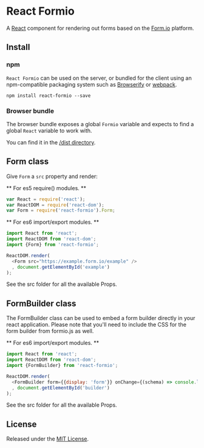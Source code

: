 # React Formio

A [React](http://facebook.github.io/react/) component for rendering out forms based on the [Form.io](https://www.form.io) platform.

## Install

### npm

`React Formio` can be used on the server, or bundled for the client using an
npm-compatible packaging system such as [Browserify](http://browserify.org/) or
[webpack](http://webpack.github.io/).

```
npm install react-formio --save
```

### Browser bundle

The browser bundle exposes a global `Formio` variable and expects to find
a global `React` variable to work with.

You can find it in the [/dist directory](https://github.com/formio/react-formio/tree/master/dist/build).

## Form class

Give `Form` a `src` property and render:

** For es5 require() modules. **
```javascript
var React = require('react');
var ReactDOM = require('react-dom');
var Form = require('react-formio').Form;
```

** For es6 import/export modules. **
```javascript
import React from 'react';
import ReactDOM from 'react-dom';
import {Form} from 'react-formio';
```

```javascript
ReactDOM.render(
  <Form src="https://example.form.io/example" />
  , document.getElementById('example')
);
```

See the src folder for all the available Props.

## FormBuilder class
The FormBuilder class can be used to embed a form builder directly in your react application. Please note that you'll need to include the CSS for the form builder from formio.js as well.

** For es6 import/export modules. **
```javascript
import React from 'react';
import ReactDOM from 'react-dom';
import {FormBuilder} from 'react-formio';
```

```javascript
ReactDOM.render(
  <FormBuilder form={{display: 'form'}} onChange={(schema) => console.log(schema)} />
  , document.getElementById('builder')
);
```

See the src folder for all the available Props.

## License
Released under the [MIT License](http://www.opensource.org/licenses/MIT).
